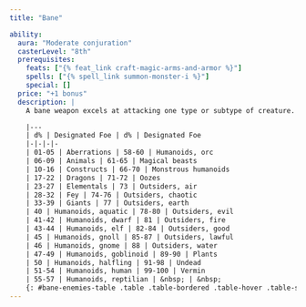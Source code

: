 ```yaml
---
title: "Bane"

ability:
  aura: "Moderate conjuration"
  casterLevel: "8th"
  prerequisites:
    feats: ["{% feat_link craft-magic-arms-and-armor %}"]
    spells: ["{% spell_link summon-monster-i %}"]
    special: []
  price: "+1 bonus"
  description: |
    A bane weapon excels at attacking one type or subtype of creature. Against its designated foe, its effective enhancement bonus is +2 better than its normal enhancement bonus. It deals an extra {% die_roll 2 6 0 %} points of damage against the foe. Bows, crossbows, and slings so crafted bestow the bane quality upon their ammunition. To randomly determine a weapon's designated foe, roll on the following table.

    |---
    | d% | Designated Foe | d% | Designated Foe
    |-|-|-|-
    | 01-05 | Aberrations | 58-60 | Humanoids, orc
    | 06-09 | Animals | 61-65 | Magical beasts
    | 10-16 | Constructs | 66-70 | Monstrous humanoids
    | 17-22 | Dragons | 71-72 | Oozes
    | 23-27 | Elementals | 73 | Outsiders, air
    | 28-32 | Fey | 74-76 | Outsiders, chaotic
    | 33-39 | Giants | 77 | Outsiders, earth
    | 40 | Humanoids, aquatic | 78-80 | Outsiders, evil
    | 41-42 | Humanoids, dwarf | 81 | Outsiders, fire
    | 43-44 | Humanoids, elf | 82-84 | Outsiders, good
    | 45 | Humanoids, gnoll | 85-87 | Outsiders, lawful
    | 46 | Humanoids, gnome | 88 | Outsiders, water
    | 47-49 | Humanoids, goblinoid | 89-90 | Plants
    | 50 | Humanoids, halfling | 91-98 | Undead
    | 51-54 | Humanoids, human | 99-100 | Vermin
    | 55-57 | Humanoids, reptilian | &nbsp; | &nbsp;
    {: #bane-enemies-table .table .table-bordered .table-hover .table-striped data-caption="Table: Bane Enemies" }
---
```

